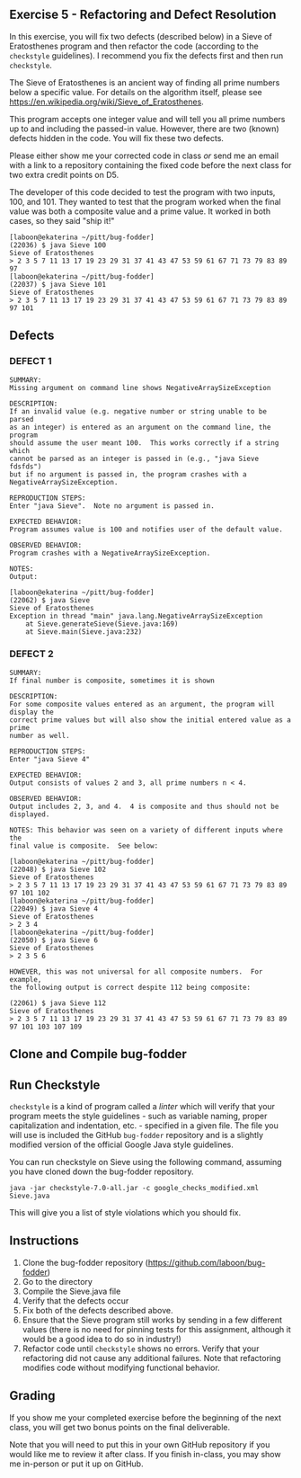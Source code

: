 ## Exercise 5 - Refactoring and Defect Resolution

In this exercise, you will fix two defects (described below) in a Sieve of Eratosthenes program and then refactor the code (according to the `checkstyle` guidelines).  I recommend you fix the defects first and then run `checkstyle`.

The Sieve of Eratosthenes is an ancient way of finding all prime numbers below a specific value.  For details on the algorithm itself, please see https://en.wikipedia.org/wiki/Sieve_of_Eratosthenes.

This program accepts one integer value and will tell you all prime numbers up to and including the passed-in value.  However, there are two (known) defects hidden in the code.  You will fix these two defects.

Please either show me your corrected code in class _or_ send me an email with a link to a repository containing the fixed code before the next class for two extra credit points on D5.

The developer of this code decided to test the program with two inputs, 100, and 101.  They wanted to test that the program worked when the final value was both a composite value and a prime value.  It worked in both cases, so they said "ship it!"

```
[laboon@ekaterina ~/pitt/bug-fodder]
(22036) $ java Sieve 100
Sieve of Eratosthenes
> 2 3 5 7 11 13 17 19 23 29 31 37 41 43 47 53 59 61 67 71 73 79 83 89 97
[laboon@ekaterina ~/pitt/bug-fodder]
(22037) $ java Sieve 101
Sieve of Eratosthenes
> 2 3 5 7 11 13 17 19 23 29 31 37 41 43 47 53 59 61 67 71 73 79 83 89 97 101
```

## Defects

### DEFECT 1

```
SUMMARY:
Missing argument on command line shows NegativeArraySizeException

DESCRIPTION:
If an invalid value (e.g. negative number or string unable to be parsed
as an integer) is entered as an argument on the command line, the program
should assume the user meant 100.  This works correctly if a string which
cannot be parsed as an integer is passed in (e.g., "java Sieve fdsfds")
but if no argument is passed in, the program crashes with a
NegativeArraySizeException.

REPRODUCTION STEPS:
Enter "java Sieve".  Note no argument is passed in.

EXPECTED BEHAVIOR:
Program assumes value is 100 and notifies user of the default value.

OBSERVED BEHAVIOR:
Program crashes with a NegativeArraySizeException.

NOTES:
Output:

[laboon@ekaterina ~/pitt/bug-fodder]
(22062) $ java Sieve
Sieve of Eratosthenes
Exception in thread "main" java.lang.NegativeArraySizeException
	at Sieve.generateSieve(Sieve.java:169)
	at Sieve.main(Sieve.java:232)

```

### DEFECT 2

```
SUMMARY:
If final number is composite, sometimes it is shown

DESCRIPTION:
For some composite values entered as an argument, the program will display the
correct prime values but will also show the initial entered value as a prime
number as well.

REPRODUCTION STEPS:
Enter "java Sieve 4"

EXPECTED BEHAVIOR:
Output consists of values 2 and 3, all prime numbers n < 4.

OBSERVED BEHAVIOR:
Output includes 2, 3, and 4.  4 is composite and thus should not be displayed.

NOTES: This behavior was seen on a variety of different inputs where the
final value is composite.  See below:

[laboon@ekaterina ~/pitt/bug-fodder]
(22048) $ java Sieve 102
Sieve of Eratosthenes
> 2 3 5 7 11 13 17 19 23 29 31 37 41 43 47 53 59 61 67 71 73 79 83 89 97 101 102
[laboon@ekaterina ~/pitt/bug-fodder]
(22049) $ java Sieve 4
Sieve of Eratosthenes
> 2 3 4
[laboon@ekaterina ~/pitt/bug-fodder]
(22050) $ java Sieve 6
Sieve of Eratosthenes
> 2 3 5 6

HOWEVER, this was not universal for all composite numbers.  For example,
the following output is correct despite 112 being composite:

(22061) $ java Sieve 112
Sieve of Eratosthenes
> 2 3 5 7 11 13 17 19 23 29 31 37 41 43 47 53 59 61 67 71 73 79 83 89 97 101 103 107 109

```


## Clone and Compile bug-fodder


## Run Checkstyle

`checkstyle` is a kind of program called a _linter_ which will verify that your program meets the style guidelines - such as variable naming, proper capitalization and indentation, etc. - specified in a given file.  The file you will use is included the GitHub `bug-fodder` repository and is a slightly modified version of the official Google Java style guidelines.

You can run checkstyle on Sieve using the following command, assuming you have cloned down the bug-fodder repository.

```
java -jar checkstyle-7.0-all.jar -c google_checks_modified.xml Sieve.java
```

This will give you a list of style violations which you should fix.

## Instructions

1. Clone the bug-fodder repository (https://github.com/laboon/bug-fodder)
2. Go to the directory
3. Compile the Sieve.java file
4. Verify that the defects occur
5. Fix both of the defects described above.
6. Ensure that the Sieve program still works by sending in a few different values (there is no need for pinning tests for this assignment, although it would be a good idea to do so in industry!)
7. Refactor code until `checkstyle` shows no errors.  Verify that your refactoring did not cause any additional failures.  Note that refactoring modifies code without modifying functional behavior.

## Grading

If you show me your completed exercise before the beginning of the next class, you will get two bonus points on the final deliverable.

Note that you will need to put this in your own GitHub repository if you would like me to review it after class.  If you finish in-class, you may show me in-person or put it up on GitHub.
